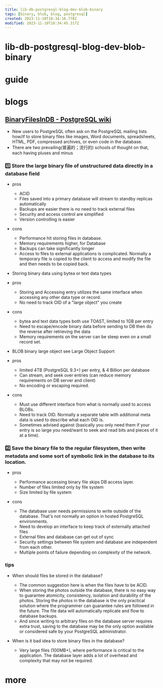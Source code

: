 ```yaml
---
title: lib-db-postgresql-blog-dev-blob-binary
tags: [binary, blob, blog, postgresql]
created: 2023-11-10T18:34:16.778Z
modified: 2023-11-10T18:34:45.317Z
---
```


# lib-db-postgresql-blog-dev-blob-binary

# guide

# blogs

## [BinaryFilesInDB - PostgreSQL wiki](https://wiki.postgresql.org/wiki/BinaryFilesInDB)

- New users to PostgreSQL often ask on the PostgreSQL mailing lists how/if to store binary files like images, Word documents, spreadsheets, HTML, PDF, compressed archives, or even code in the database. 
- There are two prevailing(普遍的；流行的) schools of thought on that, each having pluses and minus

### 1️⃣ Store the large binary file of unstructured data directly in a database field

- pros
  - ACID
  - Files saved into a primary database will stream to standby replicas automatically
  - Backups are easier there is no need to track external files
  - Security and access control are simplified
  - Version controlling is easier

- cons
  - Performance hit storing files in database.
  - Memory requirements higher, for Database
  - Backups can take significantly longer
  - Access to files to external applications is complicated. Normally a temporary file is copied to the client to access and modify the file and then needs to be copied back.

- Storing binary data using bytea or text data types
- pros
  - Storing and Accessing entry utilizes the same interface when accessing any other data type or record.
  - No need to track OID of a "large object" you create
- cons
  - bytea and text data types both use TOAST, limited to 1GB per entry
  - Need to escape/encode binary data before sending to DB then do the reverse after retrieving the data
  - Memory requirements on the server can be steep even on a small record set.

- BLOB binary large object see Large Object Support
- pros
  - limited 4TB (PostgreSQL 9.3+) per entry, & 4 Billion per database
  - Can stream, and seek over entries (can reduce memory requirements on DB server and client)
  - No encoding or escaping required.
- cons
  - Must use different interface from what is normally used to access BLOBs.
  - Need to track OID. Normally a separate table with additional meta data is used to describe what each OID is.
  - Sometimes advised against (basically you only need them if your entry is so large you need/want to seek and read bits and pieces of it at a time).

### 2️⃣ Save the binary file to the regular filesystem, then write metadata and some sort of symbolic link in the database to its location.

- pros
  - Performance accessing binary file skips DB access layer.
  - Number of files limited only by file system
  - Size limited by file system

- cons
  - The database user needs permissions to write outside of the database. That's not normally an option in hosted PostgreSQL environments.
  - Need to develop an interface to keep track of externally attached files
  - External files and database can get out of sync
  - Security settings between file system and database are independent from each other. 
  - Multiple points of failure depending on complexity of the network.

### tips

- When should files be stored in the database?
  - The common suggestion here is when the files have to be ACID.
  - When storing the photos outside the database, there is no easy way to guarantee atomicity, consistency, isolation and durability of the photos. Storing the photos in the database is the only practical solution where the programmer can guarantee rules are followed in the future. The file data will automatically replicate and flow to database backups. 
  - And since writing to arbitrary files on the database server requires extra trust, saving to the database may be the only option available or considered safe by your PostgreSQL administrator.

- When is it bad idea to store binary files in the database?
  - Very large files (100MB+), where performance is critical to the application. The database layer adds a lot of overhead and complexity that may not be required.
# more
